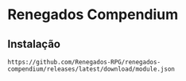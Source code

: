# Renegados Compendium

## Instalação

```
https://github.com/Renegados-RPG/renegados-compendium/releases/latest/download/module.json
```

